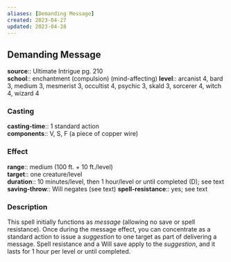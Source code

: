 ```yaml
---
aliases: [Demanding Message]
created: 2023-04-27
updated: 2023-04-28
---
```


## Demanding Message

**source**:: Ultimate Intrigue pg. 210  
**school**:: enchantment (compulsion) (mind-affecting)
**level**:: arcanist 4, bard 3, medium 3, mesmerist 3, occultist 4, psychic 3, skald 3, sorcerer 4, witch 4, wizard 4

### Casting

**casting-time**:: 1 standard action  
**components**:: V, S, F (a piece of copper wire)

### Effect

**range**:: medium (100 ft. + 10 ft./level)  
**target**:: one creature/level  
**duration**:: 10 minutes/level, then 1 hour/level or until completed (D); see text  
**saving-throw**:: Will negates (see text)
**spell-resistance**:: yes; see text

### Description

This spell initially functions as *message* (allowing no save or spell resistance). Once during the message effect, you can concentrate as a standard action to issue a *suggestion* to one target as part of delivering a message. Spell resistance and a Will save apply to the *suggestion*, and it lasts for 1 hour per level or until completed.
